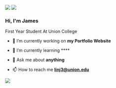 [![](https://img.shields.io/badge/linkedin-%230077B5.svg?&style=for-the-badge&logo=linkedin&logoColor=white)](https://www.linkedin.com/in/jameslinurl/)
[![](https://img.shields.io/badge/Gmail-D14836?style=for-the-badge&logo=gmail&logoColor=white)](mailto:linj3@union.edu)

### Hi, I'm James
First Year Student At Union College
- 🔭 I’m currently working on **my Portfolio Website**

- 🌱 I’m currently learning ****

- 💬 Ask me about **anything**

- 📫 How to reach me **linj3@union.edu**


![](https://leetcard.jacoblin.cool/linboxin?ext=heatmap)

